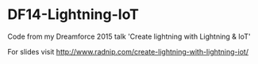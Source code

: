 # DF14-Lightning-IoT
Code from my Dreamforce 2015 talk 'Create lightning with Lightning &amp; IoT'

For slides visit http://www.radnip.com/create-lightning-with-lightning-iot/

